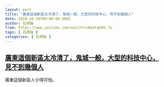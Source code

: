 ```yaml
---
layout: post
title: "廣東這個新區太冷清了，鬼城一般，大型的科技中心，見不到幾個人"
date: 2020-10-28T00:00:09.000Z
author: 石炳锋
from: https://www.youtube.com/watch?v=Wa4tqX9V-7w
tags: [ 石炳锋 ]
categories: [ 石炳锋 ]
---
```

<!--1603843209000-->
[廣東這個新區太冷清了，鬼城一般，大型的科技中心，見不到幾個人](https://www.youtube.com/watch?v=Wa4tqX9V-7w)
------

<div>
廣東這個新區人少得可怕。
</div>
